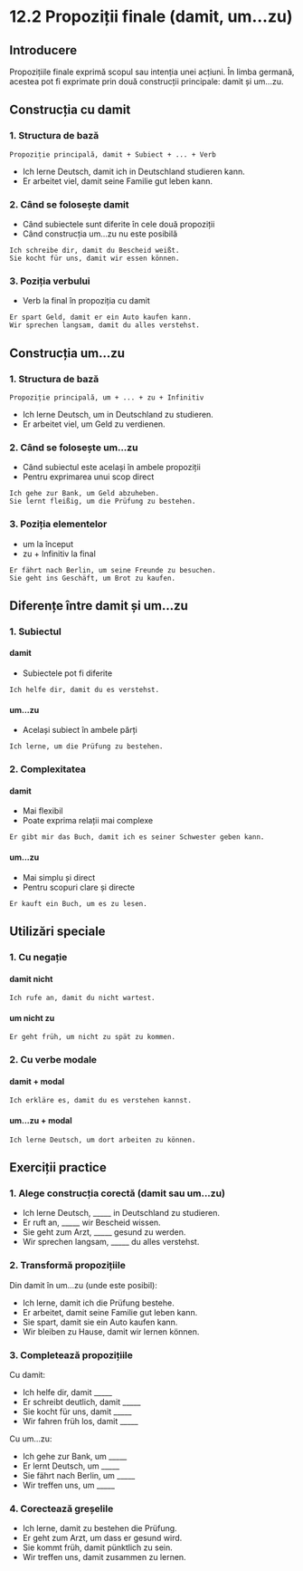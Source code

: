 # 12.2 Propoziții finale (damit, um...zu)

## Introducere
Propozițiile finale exprimă scopul sau intenția unei acțiuni. În limba germană, acestea pot fi exprimate prin două construcții principale: damit și um...zu.

## Construcția cu damit

### 1. Structura de bază
```
Propoziție principală, damit + Subiect + ... + Verb
```
- Ich lerne Deutsch, damit ich in Deutschland studieren kann.
- Er arbeitet viel, damit seine Familie gut leben kann.

### 2. Când se folosește damit
- Când subiectele sunt diferite în cele două propoziții
- Când construcția um...zu nu este posibilă
```
Ich schreibe dir, damit du Bescheid weißt.
Sie kocht für uns, damit wir essen können.
```

### 3. Poziția verbului
- Verb la final în propoziția cu damit
```
Er spart Geld, damit er ein Auto kaufen kann.
Wir sprechen langsam, damit du alles verstehst.
```

## Construcția um...zu

### 1. Structura de bază
```
Propoziție principală, um + ... + zu + Infinitiv
```
- Ich lerne Deutsch, um in Deutschland zu studieren.
- Er arbeitet viel, um Geld zu verdienen.

### 2. Când se folosește um...zu
- Când subiectul este același în ambele propoziții
- Pentru exprimarea unui scop direct
```
Ich gehe zur Bank, um Geld abzuheben.
Sie lernt fleißig, um die Prüfung zu bestehen.
```

### 3. Poziția elementelor
- um la început
- zu + Infinitiv la final
```
Er fährt nach Berlin, um seine Freunde zu besuchen.
Sie geht ins Geschäft, um Brot zu kaufen.
```

## Diferențe între damit și um...zu

### 1. Subiectul
#### damit
- Subiectele pot fi diferite
```
Ich helfe dir, damit du es verstehst.
```

#### um...zu
- Același subiect în ambele părți
```
Ich lerne, um die Prüfung zu bestehen.
```

### 2. Complexitatea
#### damit
- Mai flexibil
- Poate exprima relații mai complexe
```
Er gibt mir das Buch, damit ich es seiner Schwester geben kann.
```

#### um...zu
- Mai simplu și direct
- Pentru scopuri clare și directe
```
Er kauft ein Buch, um es zu lesen.
```

## Utilizări speciale

### 1. Cu negație
#### damit nicht
```
Ich rufe an, damit du nicht wartest.
```

#### um nicht zu
```
Er geht früh, um nicht zu spät zu kommen.
```

### 2. Cu verbe modale
#### damit + modal
```
Ich erkläre es, damit du es verstehen kannst.
```

#### um...zu + modal
```
Ich lerne Deutsch, um dort arbeiten zu können.
```

## Exerciții practice

### 1. Alege construcția corectă (damit sau um...zu)
- Ich lerne Deutsch, _____ in Deutschland zu studieren.
- Er ruft an, _____ wir Bescheid wissen.
- Sie geht zum Arzt, _____ gesund zu werden.
- Wir sprechen langsam, _____ du alles verstehst.

### 2. Transformă propozițiile
Din damit în um...zu (unde este posibil):
- Ich lerne, damit ich die Prüfung bestehe.
- Er arbeitet, damit seine Familie gut leben kann.
- Sie spart, damit sie ein Auto kaufen kann.
- Wir bleiben zu Hause, damit wir lernen können.

### 3. Completează propozițiile
Cu damit:
- Ich helfe dir, damit _____
- Er schreibt deutlich, damit _____
- Sie kocht für uns, damit _____
- Wir fahren früh los, damit _____

Cu um...zu:
- Ich gehe zur Bank, um _____
- Er lernt Deutsch, um _____
- Sie fährt nach Berlin, um _____
- Wir treffen uns, um _____

### 4. Corectează greșelile
- Ich lerne, damit zu bestehen die Prüfung.
- Er geht zum Arzt, um dass er gesund wird.
- Sie kommt früh, damit pünktlich zu sein.
- Wir treffen uns, damit zusammen zu lernen.
